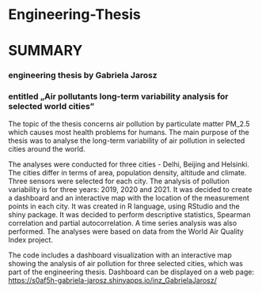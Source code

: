 # Engineering-Thesis
# SUMMARY
### engineering thesis by Gabriela Jarosz
### entitled „Air pollutants long-term variability analysis for selected world cities”

The topic of the thesis concerns air pollution by particulate matter PM_2.5 which causes most health problems for humans. The main purpose of the thesis was to analyse the long-term variability of air pollution in selected cities around the world.

The analyses were conducted for three cities - Delhi, Beijing and Helsinki. The cities differ in terms of area, population density, altitude and climate. Three sensors were selected for each city. The analysis of pollution variability is for three years: 2019, 2020 and 2021. It was decided to create a dashboard and an interactive map with the location of the measurement points in each city. It was created in R language, using RStudio and the shiny package. It was decided to perform descriptive statistics, Spearman correlation and partial autocorrelation. A time series analysis was also performed. The analyses were based on data from the World Air Quality Index project. 

The code includes a dashboard visualization with an interactive map showing the analysis of air pollution for three selected cities, which was part of the engineering thesis. Dashboard can be displayed on a web page: https://s0af5h-gabriela-jarosz.shinyapps.io/inz_GabrielaJarosz/

